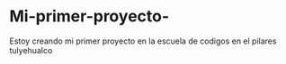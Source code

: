 # Mi-primer-proyecto-
Estoy creando mi primer proyecto en la escuela de codigos en el pilares tulyehualco 
